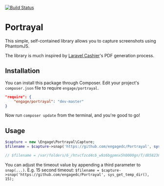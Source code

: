 [![Build Status](https://travis-ci.org/EngageDC/Portrayal.png?branch=master)](https://travis-ci.org/EngageDC/Portrayal)

# Portrayal

This simple, self-contained library allows you to capture screenshots using PhantomJS.

The library is much inspired by [Laravel Cashier](https://github.com/laravel/cashier)'s PDF generation process.

## Installation

You can install this package through Composer. Edit your project's `composer.json` file to require `engage/portrayal`.

```json
"require": {
	"engage/portrayal": "dev-master"
}
```

Now run `composer update` from the terminal, and you're good to go!

## Usage
```php
$capture = new \Engage\Portrayal\Capture;
$filename = $capture->snap('https://github.com/engagedc/Portrayal', sys_get_temp_dir());

// $filename = /var/folders/6_/htvcfzcd4cb_w9z6bgpmnx5h0000gn/T/d0582362c2ffbf50ee119e504bb64fdc6bba5abd.png
```

You can adjust the timeout value by appending a third parameter to `snap(...)`. E.g. 15 second timeout: `$filename = $capture->snap('https://github.com/engagedc/Portrayal', sys_get_temp_dir(), 15);`
